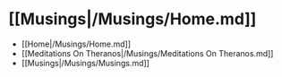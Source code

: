 # [[Musings|/Musings/Home.md]]
 * [[Home|/Musings/Home.md]]
 * [[Meditations On Theranos|/Musings/Meditations On Theranos.md]]
 * [[Musings|/Musings/Musings.md]]
